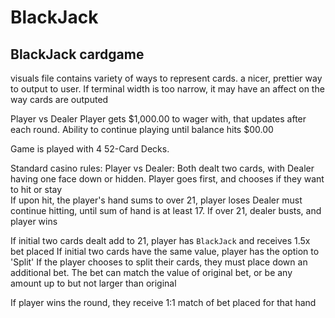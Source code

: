 # BlackJack

## BlackJack cardgame  
visuals file contains variety of ways to represent cards. a nicer, prettier way to output to user. 
If terminal width is too narrow, it may have an affect on the way cards are outputed

Player vs Dealer
Player gets $1,000.00 to wager with, that updates after each round. Ability to continue playing until balance hits $00.00

Game is played with 4 52-Card Decks. 

Standard casino rules:
  Player vs Dealer: 
  Both dealt two cards, with Dealer having one face down or hidden. Player goes first, and chooses if they want to hit or stay  
  If upon hit, the player's hand sums to over 21, player loses
  Dealer must continue hitting, until sum of hand is at least 17. If over 21, dealer busts, and player wins
  
  If initial two cards dealt add to 21, player has `BlackJack` and receives 1.5x bet placed
  If initial two cards have the same value, player has the option to 'Split'
    If the player chooses to split their cards, they must place down an additional bet. 
    The bet can match the value of original bet, or be any amount up to but not larger than original
    
  If player wins the round, they receive 1:1 match of bet placed for that hand
